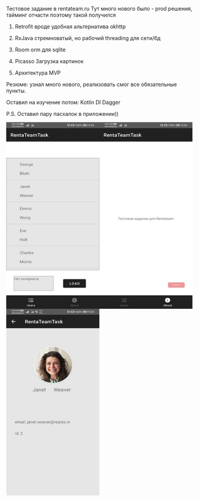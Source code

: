 Тестовое задание в rentateam.ru
Тут много нового было - prod решения, тайминг отчасти поэтому такой получился

1) Retrofit
	вроде удобная альтернатива okhttp

2) RxJava
	стремноватый, но рабочий threading для сети/бд

3) Room
	orm для sqlite

4) Picasso
	Загрузка картинок

5) Архитектура MVP

Резюме: узнал много нового, реализовать смог все обязательные пункты.

Оставил на изучение потом:
	Kotlin
	DI Dagger
		
P.S. Оставил пару пасхалок в приложении))

<a href="url"><img src="https://github.com/Bagaviev/Android/blob/master/RentaTeamTask/1.jpg" align="left" height="500" width="250" ></a>
<a href="url"><img src="https://github.com/Bagaviev/Android/blob/master/RentaTeamTask/2.jpg" align="left" height="500" width="250" ></a>
<a href="url"><img src="https://github.com/Bagaviev/Android/blob/master/RentaTeamTask/3.jpg" align="left" height="500" width="250" ></a>
